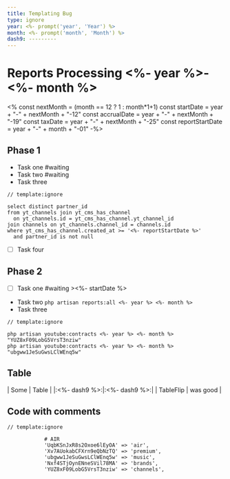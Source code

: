 ```yaml
---
title: Templating Bug
type: ignore
year: <%- prompt('year', 'Year') %>
month: <%- prompt('month', 'Month') %>
dash9: ---------
---
```

# Reports Processing <%- year %>-<%- month %>
<%
	const nextMonth = (month == 12 ? 1 : month*1+1)
	const startDate = year + "-" + nextMonth + "-12"
	const accrualDate = year + "-" + nextMonth + "-19"
	const taxDate = year + "-" + nextMonth + "-25"
	const reportStartDate = year + "-" + month + "-01"
-%>
## Phase 1
* Task one #waiting
* Task two #waiting
* Task three
```
// template:ignore

select distinct partner_id
from yt_channels join yt_cms_has_channel
  on yt_channels.id = yt_cms_has_channel.yt_channel_id
join channels on yt_channels.channel_id = channels.id
where yt_cms_has_channel.created_at >= '<%- reportStartDate %>'
  and partner_id is not null
```
- [ ] Task four

## Phase 2
- [ ] Task one  #waiting ><%- startDate %>
* Task two `php artisan reports:all <%- year %> <%- month %>`
* Task three
```
// template:ignore

php artisan youtube:contracts <%- year %> <%- month %> "YUZ8xF09LobG5VrsT3nziw"
php artisan youtube:contracts <%- year %> <%- month %> "ubgww1JeSuGwsLClWEnq5w"
```

## Table
| Some      |  Table   |
|:<%- dash9 %>:|:<%- dash9 %>:|
| TableFlip | was good |

## Code with comments
```
// template:ignore

            # AIR
            'UqbKSnJxR8s2Oxoe6lEyOA' => 'air',
            'Xv7AUokabCFXrn9eQbNzTQ' => 'premium',
            'ubgww1JeSuGwsLClWEnq5w' => 'music',
            'Nxf4STjOynENneSVil78MA' => 'brands',
            'YUZ8xF09LobG5VrsT3nziw' => 'channels',
```

